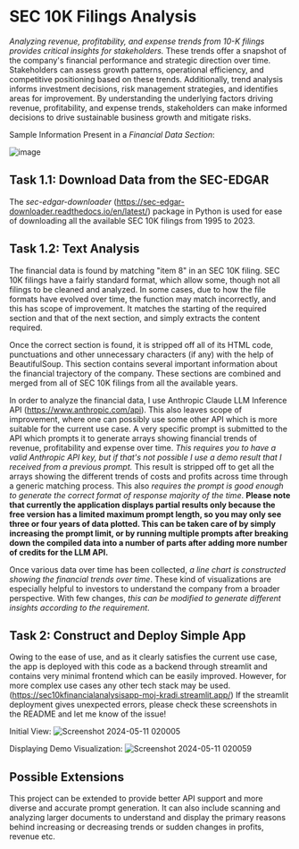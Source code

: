 # SEC 10K Filings Analysis
*Analyzing revenue, profitability, and expense trends from 10-K filings provides critical insights for stakeholders.* These trends offer a snapshot of the company's financial performance and strategic direction over time. Stakeholders can assess growth patterns, operational efficiency, and competitive positioning based on these trends. Additionally, trend analysis informs investment decisions, risk management strategies, and identifies areas for improvement. By understanding the underlying factors driving revenue, profitability, and expense trends, stakeholders can make informed decisions to drive sustainable business growth and mitigate risks.

Sample Information Present in a *Financial Data Section*: 

![image](https://github.com/le-incroyable1-dev/SEC_10kFilings_Analysis/assets/47893192/b6e8a785-40bb-4351-b49f-574f9cc9a4c8)



## Task 1.1: Download Data from the SEC-EDGAR
The *sec-edgar-downloader* (https://sec-edgar-downloader.readthedocs.io/en/latest/) package in Python is used for ease of downloading all the available SEC 10K filings from 1995 to 2023.

## Task 1.2: Text Analysis
The financial data is found by matching "item 8" in an SEC 10K filing. SEC 10K filings have a fairly standard format, which allow some, though not all filings to be cleaned and analyzed. In some cases, due to how the file formats have evolved over time, the function may match incorrectly, and this has scope of improvement. It matches the starting of the required section and that of the next section, and simply extracts the content required.

Once the correct section is found, it is stripped off all of its HTML code, punctuations and other unnecessary characters (if any) with the help of BeautifulSoup. This section contains several important information about the financial trajectory of the company. These sections are combined and merged from all of SEC 10K filings from all the available years.

In order to analyze the financial data, I use Anthropic Claude LLM Inference API (https://www.anthropic.com/api). This also leaves scope of improvement, where one can possibly use some other API which is more suitable for the current use case. A very specific prompt is submitted to the API which prompts it to generate arrays showing financial trends of revenue, profitability and expense over time. *This requires you to have a valid Anthropic API key, but if that's not possible I use a demo result that I received from a previous prompt.* This result is stripped off to get all the arrays showing the different trends of costs and profits across time through a generic matching process. This also *requires the prompt is good enough to generate the correct format of response majority of the time*.
**Please note that currently the application displays partial results only because the free version has a limited maximum prompt length, so you may only see three or four years of data plotted. This can be taken care of by simply increasing the prompt limit, or by running multiple prompts after breaking down the compiled data into a number of parts after adding more number of credits for the LLM API.**

Once various data over time has been collected, *a line chart is constructed showing the financial trends over time*. These kind of visualizations are especially helpful to investors to understand the company from a broader perspective. With few changes, *this can be modified to generate different insights according to the requirement*.

## Task 2: Construct and Deploy Simple App
Owing to the ease of use, and as it clearly satisfies the current use case, the app is deployed with this code as a backend through streamlit and contains very minimal frontend which can be easily improved. However, for more complex use cases any other tech stack may be used.
(https://sec10kfinancialanalysisapp-moj-kradi.streamlit.app/)
If the streamlit deployment gives unexpected errors, please check these screenshots in the README and let me know of the issue!


Initial View:
![Screenshot 2024-05-11 020005](https://github.com/le-incroyable1-dev/SEC_10kFilings_Analysis/assets/47893192/8eaed424-cdce-4242-8d02-233427491116)


Displaying Demo Visualization:
![Screenshot 2024-05-11 020059](https://github.com/le-incroyable1-dev/SEC_10kFilings_Analysis/assets/47893192/0f87807f-a4b2-43f6-9cb6-0ea3dc48e784)


## Possible Extensions
This project can be extended to provide better API support and more diverse and accurate prompt generation. It can also include scanning and analyzing larger documents to understand and display the primary reasons behind increasing or decreasing trends or sudden changes in profits, revenue etc.
